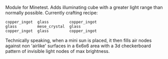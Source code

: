 Module for Minetest. Adds illuminating cube with a greater light range than normally possible. Currently crafting recipe:

```
copper_ingot  glass         copper_ingot
glass         mese_crystal  glass
copper_ingot  glass         copper_ingot
```

Technically speaking, when a mini sun is placed, it then fills air nodes against non 'airlike' surfaces in a 6x6x6 area with a 3d checkerboard pattern of invisible light nodes of max brightness.
